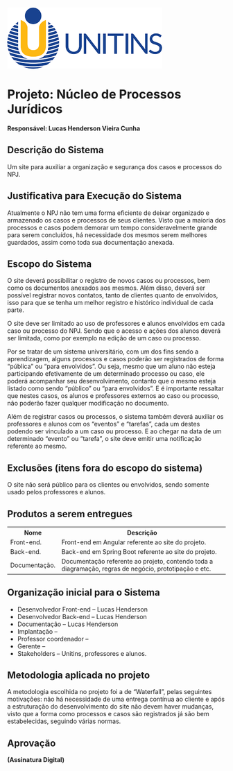 ![header](https://github.com/LucasHenderson/Engenharia_De_Software2_LucasH/blob/main/imgs/unitins.png)

# Projeto: Núcleo de Processos Jurídicos
**Responsável: Lucas Henderson Vieira Cunha**

## Descrição do Sistema 
<p>Um site para auxiliar a organização e segurança dos casos e processos do NPJ.</p>

## Justificativa para Execução do Sistema
<p>Atualmente o NPJ não tem uma forma eficiente de deixar organizado e armazenado os casos e processos de seus clientes. Visto que a maioria dos processos e casos podem demorar um tempo consideravelmente grande para serem concluídos, há necessidade dos mesmos serem melhores guardados, assim como toda sua documentação anexada.</p>

## Escopo do Sistema
<p>O site deverá possibilitar o registro de novos casos ou processos, bem como os documentos anexados aos mesmos. Além disso, deverá ser possível registrar novos contatos, tanto de clientes quanto de envolvidos, isso para que se tenha um melhor registro e histórico individual de cada parte.</p>
<p>O site deve ser limitado ao uso de professores e alunos envolvidos em cada caso ou processo do NPJ. Sendo que o acesso e ações dos alunos deverá ser limitada, como por exemplo na edição de um caso ou processo.</p>
<p>Por se tratar de um sistema universitário, com um dos fins sendo a aprendizagem, alguns processos e casos poderão ser registrados de forma “pública” ou “para envolvidos”. Ou seja, mesmo que um aluno não esteja participando efetivamente de um determinado processo ou caso, ele poderá acompanhar seu desenvolvimento, contanto que o mesmo esteja listado como sendo “público” ou “para envolvidos”. E é importante ressaltar que nestes casos, os alunos e professores externos ao caso ou processo, não poderão fazer qualquer modificação no documento.</p>
<p>Além de registrar casos ou processos, o sistema também deverá auxiliar os professores e alunos com os “eventos” e “tarefas”, cada um destes podendo ser vinculado a um caso ou processo. E ao chegar na data de um determinado “evento” ou “tarefa”, o site deve emitir uma notificação referente ao mesmo.</p>


## Exclusões (itens fora do escopo do sistema)
<p>O site não será público para os clientes ou envolvidos, sendo somente usado pelos professores e alunos.</p>

## Produtos a serem entregues
<table>
  <tr>
    <th>Nome</th>
    <th>Descrição</th>
  </tr>
  <tr>
    <td>Front-end.</td>
    <td>Front-end em Angular referente ao site do projeto.</td>
  </tr>
  <tr>
    <td>Back-end.</td>
    <td>Back-end em Spring Boot referente ao site do projeto.</td>
  </tr>
  <tr>
    <td>Documentação.</td>
    <td>Documentação referente ao projeto, contendo toda a diagramação, regras de negócio, prototipação e etc.</td>
  </tr>
</table>

## Organização inicial para o Sistema

* Desenvolvedor Front-end – Lucas Henderson
* Desenvolvedor Back-end – Lucas Henderson
* Documentação – Lucas Henderson
* Implantação – 
* Professor coordenador –
* Gerente –
* Stakeholders – Unitins, professores e alunos.

## Metodologia aplicada no projeto
	
<p>A metodologia escolhida no projeto foi a de “Waterfall”, pelas seguintes motivações: não há necessidade de uma entrega contínua ao cliente e após a estruturação do desenvolvimento do site não devem haver mudanças, visto que a forma como processos e casos são registrados já são bem estabelecidas, seguindo várias normas.</p>


## Aprovação

______(Assinatura Digital)______
